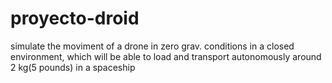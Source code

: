 # proyecto-droid
simulate the moviment of a drone  in zero grav. conditions in a closed environment, which will be able to load and transport autonomously around 2 kg(5 pounds) in a spaceship
